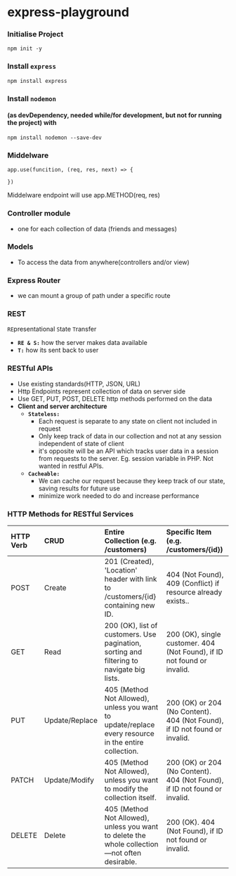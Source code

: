# express-playground

### Initialise Project 
```
npm init -y
```

### Install **`express`** 
```
npm install express
```

### Install **`nodemon`** 
#### (as devDependency, needed while/for development, but not for running the project) with 
```
npm install nodemon --save-dev
```

### Middelware
```
app.use(funcition, (req, res, next) => {

})
```
Middelware endpoint will use app.METHOD(req, res)

### Controller module
- one for each collection of data (friends and messages)

### Models
- To access the data from anywhere(controllers and/or view)

### Express Router
- we can mount a group of path under a specific route

### REST 
`RE`presentational `S`tate `T`ransfer
- **`RE & S:`** how the server makes data available
- **`T:`** how its sent back to user

### RESTful APIs
- Use existing standards(HTTP, JSON, URL)
- Http Endpoints represent collection of data on server side
- Use GET, PUT, POST, DELETE http methods performed on the data
- **Client and server architecture**
    - **`Stateless:`** 
        - Each request is separate to any state on client not included in request
        - Only keep track of data in our collection and not at any session independent of state of client
        - it's opposite will be an API which tracks user data in a session from requests to the server. Eg. session variable in PHP. Not wanted in restful APIs.
    - **`Cacheable:`**
        - We can cache our request because they keep track of our state, saving results for future use
        - minimize work needed to do and increase performance

### HTTP Methods for RESTful Services

|HTTP Verb|CRUD|Entire Collection (e.g. /customers)|Specific Item (e.g. /customers/{id})|
|:----|:----|:----|:----|
|POST|Create|201 (Created), 'Location' header with link to /customers/{id} containing new ID.|404 (Not Found), 409 (Conflict) if resource already exists..|
|GET|Read|200 (OK), list of customers. Use pagination, sorting and filtering to navigate big lists.|200 (OK), single customer. 404 (Not Found), if ID not found or invalid.|
|PUT|Update/Replace|405 (Method Not Allowed), unless you want to update/replace every resource in the entire collection.|200 (OK) or 204 (No Content). 404 (Not Found), if ID not found or invalid.|
|PATCH|Update/Modify|405 (Method Not Allowed), unless you want to modify the collection itself.|200 (OK) or 204 (No Content). 404 (Not Found), if ID not found or invalid.|
|DELETE|Delete|405 (Method Not Allowed), unless you want to delete the whole collection—not often desirable.|200 (OK). 404 (Not Found), if ID not found or invalid.|
